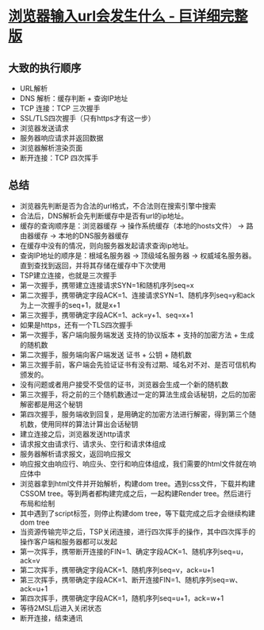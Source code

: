 # [浏览器输入url会发生什么 - 巨详细完整版](https://juejin.cn/post/7279093851000242234?searchId=20240125160411B5BF1DCDDFB0C09372EA#heading-22)

## 大致的执行顺序

- URL解析
- DNS 解析：缓存判断 + 查询IP地址
- TCP 连接：TCP 三次握手
- SSL/TLS四次握手（只有https才有这一步）
- 浏览器发送请求
- 服务器响应请求并返回数据
- 浏览器解析渲染页面
- 断开连接：TCP 四次挥手

## 总结

- 浏览器先判断是否为合法的url格式，不合法则在搜索引擎中搜索
- 合法后，DNS解析会先判断缓存中是否有url的ip地址。
- 缓存的查询顺序是：浏览器缓存 -> 操作系统缓存（本地的hosts文件） -> 路由器缓存 -> 本地的DNS服务器缓存
- 在缓存中没有的情况，则向服务器发起请求查询ip地址。
- 查询IP地址的顺序是：根域名服务器 -> 顶级域名服务器 -> 权威域名服务器。直到查找到返回，并将其存储在缓存中下次使用
- TSP建立连接，也就是三次握手
- 第一次握手，携带建立连接请求SYN=1和随机序列seq=x
- 第二次握手，携带确定字段ACK=1、连接请求SYN=1、随机序列seq=y和ack为上一次握手的seq+1，就是x+1
- 第三次握手，携带确定字段ACK=1、ack=y+1、seq=x+1
- 如果是https，还有一个TLS四次握手
- 第一次握手，客户端向服务端发送 支持的协议版本 + 支持的加密方法 + 生成的随机数
- 第二次握手，服务端向客户端发送 证书 + 公钥 + 随机数
- 第三次握手前，客户端会先验证证书有没有过期、域名对不对、是否可信机构颁发的。
- 没有问题或者用户接受不受信的证书，浏览器会生成一个新的随机数
- 第三次握手，将之前的三个随机数通过一定的算法生成会话秘钥，之后的加密解密都是用这个秘钥
- 第四次握手，服务端收到回复，是用确定的加密方法进行解密，得到第三个随机数，使用同样的算法计算出会话秘钥
- 建立连接之后，浏览器发送http请求
- 请求报文由请求行、请求头、空行和请求体组成
- 服务器解析请求报文，返回响应报文
- 响应报文由响应行、响应头、空行和响应体组成，我们需要的html文件就在响应体中
- 浏览器拿到html文件并开始解析，构建dom tree。遇到css文件，下载并构建CSSOM tree。等到两者都构建完成之后，一起构建Render tree。然后进行布局和绘制
- 其中遇到了script标签，则停止构建dom tree，等下载完成之后才会继续构建dom tree
- 当资源传输完毕之后，TSP关闭连接，进行四次挥手的操作，其中四次挥手的操作客户端和服务器都可以发起
- 第一次挥手，携带断开连接的FIN=1、确定字段ACK=1、随机序列seq=u，ack=v
- 第二次挥手，携带确定字段ACK=1、随机序列seq=v，ack=u+1
- 第三次挥手，携带确定字段ACK=1、断开连接FIN=1、随机序列seq=w、ack=u+1
- 第四次挥手，携带确定字段ACK=1，随机序列seq=u+1，ack=w+1
- 等待2MSL后进入关闭状态
- 断开连接，结束通讯